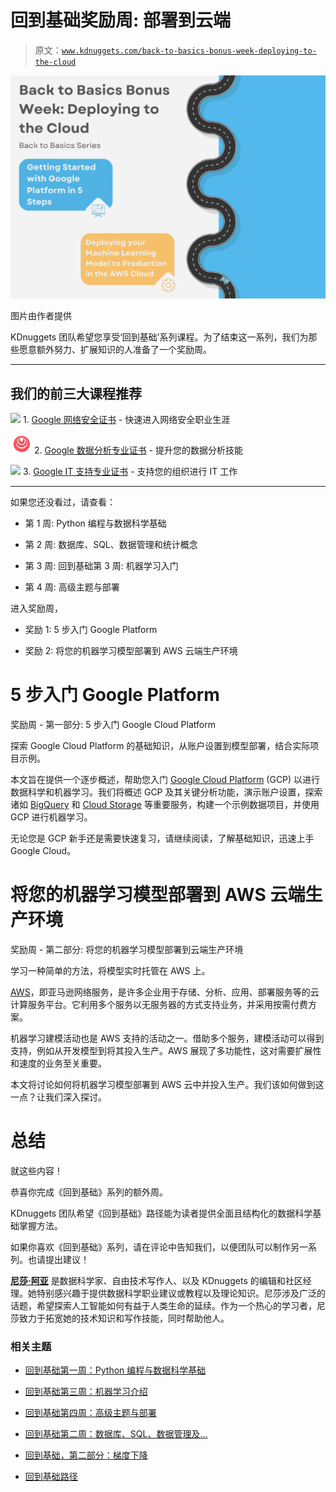 # 回到基础奖励周: 部署到云端

> 原文：[`www.kdnuggets.com/back-to-basics-bonus-week-deploying-to-the-cloud`](https://www.kdnuggets.com/back-to-basics-bonus-week-deploying-to-the-cloud)

![回到基础奖励周: 部署到云端](img/2a0d6c690ff91fe860febde5033d11fd.png)

图片由作者提供

KDnuggets 团队希望您享受‘回到基础’系列课程。为了结束这一系列，我们为那些愿意额外努力、扩展知识的人准备了一个奖励周。

* * *

## 我们的前三大课程推荐

![](img/0244c01ba9267c002ef39d4907e0b8fb.png) 1\. [Google 网络安全证书](https://www.kdnuggets.com/google-cybersecurity) - 快速进入网络安全职业生涯

![](img/e225c49c3c91745821c8c0368bf04711.png) 2\. [Google 数据分析专业证书](https://www.kdnuggets.com/google-data-analytics) - 提升您的数据分析技能

![](img/0244c01ba9267c002ef39d4907e0b8fb.png) 3\. [Google IT 支持专业证书](https://www.kdnuggets.com/google-itsupport) - 支持您的组织进行 IT 工作

* * *

如果您还没看过，请查看：

+   第 1 周: Python 编程与数据科学基础

+   第 2 周: 数据库、SQL、数据管理和统计概念

+   第 3 周: 回到基础第 3 周: 机器学习入门

+   第 4 周: 高级主题与部署

进入奖励周，

+   奖励 1: 5 步入门 Google Platform

+   奖励 2: 将您的机器学习模型部署到 AWS 云端生产环境

# 5 步入门 Google Platform

奖励周 - 第一部分: 5 步入门 Google Cloud Platform

探索 Google Cloud Platform 的基础知识，从账户设置到模型部署，结合实际项目示例。

本文旨在提供一个逐步概述，帮助您入门 [Google Cloud Platform](https://cloud.google.com/) (GCP) 以进行数据科学和机器学习。我们将概述 GCP 及其关键分析功能，演示账户设置，探索诸如 [BigQuery](https://cloud.google.com/bigquery) 和 [Cloud Storage](https://cloud.google.com/storage) 等重要服务，构建一个示例数据项目，并使用 GCP 进行机器学习。

无论您是 GCP 新手还是需要快速复习，请继续阅读，了解基础知识，迅速上手 Google Cloud。

# 将您的机器学习模型部署到 AWS 云端生产环境

奖励周 - 第二部分: 将您的机器学习模型部署到云端生产环境

学习一种简单的方法，将模型实时托管在 AWS 上。

[AWS](https://aws.amazon.com/)，即亚马逊网络服务，是许多企业用于存储、分析、应用、部署服务等的云计算服务平台。它利用多个服务以无服务器的方式支持业务，并采用按需付费方案。

机器学习建模活动也是 AWS 支持的活动之一。借助多个服务，建模活动可以得到支持，例如从开发模型到将其投入生产。AWS 展现了多功能性，这对需要扩展性和速度的业务至关重要。

本文将讨论如何将机器学习模型部署到 AWS 云中并投入生产。我们该如何做到这一点？让我们深入探讨。

# 总结

就这些内容！

恭喜你完成《回到基础》系列的额外周。

KDnuggets 团队希望《回到基础》路径能为读者提供全面且结构化的数据科学基础掌握方法。

如果你喜欢《回到基础》系列，请在评论中告知我们，以便团队可以制作另一系列。也请提出建议！

[](https://www.linkedin.com/in/nisha-arya-ahmed/)****[尼莎·阿亚](https://www.linkedin.com/in/nisha-arya-ahmed/)**** 是数据科学家、自由技术写作人、以及 KDnuggets 的编辑和社区经理。她特别感兴趣于提供数据科学职业建议或教程以及理论知识。尼莎涉及广泛的话题，希望探索人工智能如何有益于人类生命的延续。作为一个热心的学习者，尼莎致力于拓宽她的技术知识和写作技能，同时帮助他人。

### 相关主题

+   [回到基础第一周：Python 编程与数据科学基础](https://www.kdnuggets.com/back-to-basics-week-1-python-programming-data-science-foundations)

+   [回到基础第三周：机器学习介绍](https://www.kdnuggets.com/back-to-basics-week-3-introduction-to-machine-learning)

+   [回到基础第四周：高级主题与部署](https://www.kdnuggets.com/back-to-basics-week-4-advanced-topics-and-deployment)

+   [回到基础第二周：数据库、SQL、数据管理及…](https://www.kdnuggets.com/back-to-basics-week-2-database-sql-data-management-and-statistical-concepts)

+   [回到基础，第二部分：梯度下降](https://www.kdnuggets.com/2023/03/back-basics-part-dos-gradient-descent.html)

+   [回到基础路径](https://www.kdnuggets.com/back-to-basics-pathway)
